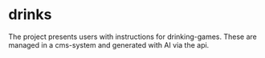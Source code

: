 # drinks

The project presents users with instructions for drinking-games. These are managed in a cms-system and generated with AI via the api.
